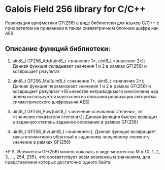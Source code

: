 # Galois Field 256 library for C/C++

Реализация арифметики GF(256) в виде библиотеки для языков C/C++ с приорететом на применеии в таком симметричном блочном шифре как AES

## Описание функций библиотеки:

1) uint8_t GF256_Add(uint8_t <значение 1>, uint8_t <значение 2>);
   Данная функция складывает значения 1 и 2 в рамках GF(256) и возвращает результат

2) uint8_t GF256_Mul(uint8_t <значение 1>, uint8_t <значение 2>);
   Данная функция перемножает значения 1 и 2 в рамках GF(256) и возвращает результат
   *(В качестве неприводимого многочлена над полем используется многочлен из описания реализации алгоритма симметрического шифрования AES)

3) uint8_t GF256_Pow(uint8_t <значение основания степени>, int <значение показателя степени>);
   Данная функция быстро возводит в заданную степень заданное основание в рамках GF(256)

4) uint8_t GF256_Inv(uint8_t <значение>);
   Данная функция возвращает мультипликативно обратный к заданному ненулевому элементу значение в рамках GF(256)
   
*P.S. Элемкенты GF(256) можно показать в виде множества M = {0, 1, 2, 3, ..., 254, 255}, что соответствует всем возможным значениям, для представления которых достаточно одного байта
